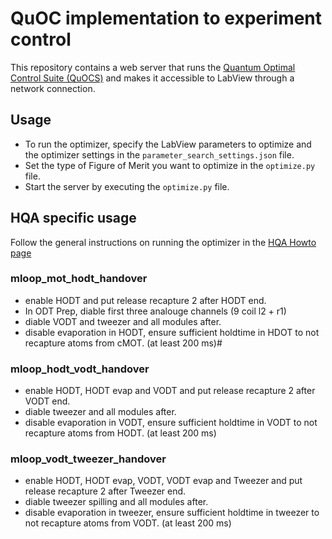 # QuOC implementation to experiment control

This repository contains a web server that runs the [Quantum Optimal Control Suite (QuOCS)](https://github.com/Quantum-OCS/QuOCS) and makes it accessible to LabView through a network connection.

## Usage

 - To run the optimizer, specify the LabView parameters to optimize and the optimizer settings in the `parameter_search_settings.json` file.
 - Set the type of Figure of Merit you want to optimize in the `optimize.py` file.
 - Start the server by executing the `optimize.py` file.


## HQA specific usage

Follow the general instructions on running the optimizer in the [HQA Howto page](https://www-intern.physi.uni-heidelberg.de/Wikis/ultracold_wiki/index.php/How_to_...)

### mloop_mot_hodt_handover

- enable HODT and put release recapture 2 after HODT end.
- In ODT Prep, diable first three analouge channels (9 coil l2 + r1)
- diable VODT and tweezer and all modules after.
- disable evaporation in HODT, ensure sufficient holdtime in HDOT to not recapture atoms from cMOT. (at least 200 ms)#

### mloop_hodt_vodt_handover

- enable HODT, HODT evap and VODT and put release recapture 2 after VODT end.
- diable tweezer and all modules after.
- disable evaporation in VODT, ensure sufficient holdtime in VODT to not recapture atoms from HODT. (at least 200 ms)

### mloop_vodt_tweezer_handover

- enable HODT, HODT evap, VODT, VODT evap and Tweezer and put release recapture 2 after Tweezer end.
- diable tweezer spilling and all modules after.
- disable evaporation in tweezer, ensure sufficient holdtime in tweezer to not recapture atoms from VODT. (at least 200 ms)

